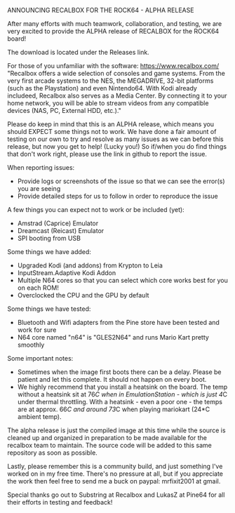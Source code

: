 ANNOUNCING RECALBOX FOR THE ROCK64 - ALPHA RELEASE

After many efforts with much teamwork, collaboration, and testing, we are very excited to provide the ALPHA release of RECALBOX for the ROCK64 board! 

The download is located under the Releases link.

For those of you unfamiliar with the software:
https://www.recalbox.com/
"Recalbox offers a wide selection of consoles and game systems. From the very first arcade systems to the NES, the MEGADRIVE, 32-bit platforms (such as the Playstation) and even Nintendo64. With Kodi already includeed, Recalbox also serves as a Media Center. By connecting it to your home network, you will be able to stream videos from any compatible devices (NAS, PC, External HDD, etc.)."

Please do keep in mind that this is an ALPHA release, which means you should EXPECT some things not to work. We have done a fair amount of testing on our own to try and resolve as many issues as we can before this release, but now you get to help! (Lucky you!) So if/when you do find things that don't work right, please use the link in github to report the issue. 

When reporting issues:
 - Provide logs or screenshots of the issue so that we can see the error(s) you are seeing
 - Provide detailed steps for us to follow in order to reproduce the issue

A few things you can expect not to work or be included (yet):
 - Amstrad (Caprice) Emulator
 - Dreamcast (Reicast) Emulator
 - SPI booting from USB

Some things we have added:
 - Upgraded Kodi (and addons) from Krypton to Leia
 - InputStream.Adaptive Kodi Addon
 - Multiple N64 cores so that you can select which core works best for you on each ROM!
 - Overclocked the CPU and the GPU by default

Some things we have tested:
 - Bluetooth and Wifi adapters from the Pine store have been tested and work for sure
 - N64 core named "n64" is "GLES2N64" and runs Mario Kart pretty smoothly

Some important notes:
 - Sometimes when the image first boots there can be a delay. Please be patient and let this complete. It should not happen on every boot.
 - We highly recommend that you install a heatsink on the board. The temp without a heatsink sit at 76*C when in EmulationStation - which is just 4*C under thermal throttling. With a heatsink - even a poor one - the temps are at approx. 66*C and around 73*C when playing mariokart (24*C ambient temp). 

The alpha release is just the compiled image at this time while the source is cleaned up and organized in preparation to be made available for the recalbox team to maintain. The source code will be added to this same repository as soon as possible. 

Lastly, please remember this is a community build, and just something I've worked on in my free time. There's no pressure at all, but if you appreciate the work then feel free to send me a buck on paypal: mrfixit2001 at gmail.

Special thanks go out to Substring at Recalbox and LukasZ at Pine64 for all their efforts in testing and feedback!
